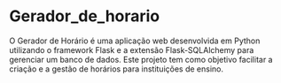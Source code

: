 # Gerador_de_horario
O Gerador de Horário é uma aplicação web desenvolvida em Python utilizando o framework Flask e a extensão Flask-SQLAlchemy para gerenciar um banco de dados. Este projeto tem como objetivo facilitar a criação e a gestão de horários para instituições de ensino.
